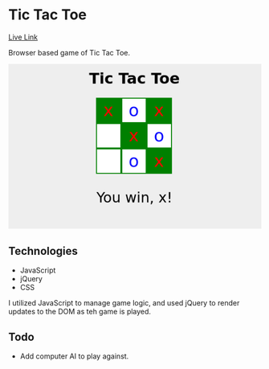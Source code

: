 # Tic Tac Toe

[Live Link](https://brentluna.github.io/TicTacToe/)

Browser based game of Tic Tac Toe.

![screenshot](./screenshot.png)


## Technologies

- JavaScript
- jQuery
- CSS

I utilized JavaScript to manage game logic, and used jQuery to render updates to the DOM as teh game is played.

## Todo

- Add computer AI to play against. 
